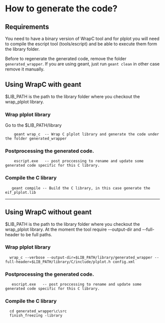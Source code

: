 # How to generate the code?

## Requirements
You need to have a binary version of WrapC tool and for plplot you will need to compile the escript tool (tools/escript) and be able to
execute them form the library folder.

Before to regenerate the generated code, remove the folder `generated_wrapper`. If you are using geant, just run `geant clean` in other 
case remove it manually.

## Using WrapC with geant
$LIB_PATH is the path to the library folder where you checkout the wrap_plplot library.

### Wrap plplot library

Go to the $LIB_PATH/library

```
    geant wrap_c  -- Wrap C plplot library and generate the code under the folder generated_wrapper
```

### Postprocessing the generated code.
```
    escript.exe   -- post proccessing to rename and update some generated code specific for this C library.
```    

### Compile the C library
 ```
    geant compile -- Build the C library, in this case generate the eif_plplot.lib
  ```

***
 
## Using WrapC without geant
  
$LIB_PATH is the path to the library folder where you checkout the wrap_plplot library.
At the moment the tool require --output-dir and --full-header to be full paths.
  
### Wrap plplot library  
  ```
    wrap_c --verbose --output-dir=$LIB_PATH/library/generated_wrapper --full-header=$LIB_PATH/library/C/include/plplot.h config.xml
  ```
  
### Postprocessing the generated code.
```
   escript.exe   -- post proccessing to rename and update some generated code specific for this C library.
```    

### Compile the C library
```
  cd generated_wrapper\c\src
  finish_freezing -library
```

  
